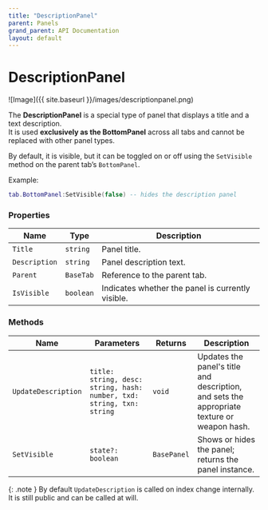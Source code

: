 ```yaml
---
title: "DescriptionPanel"
parent: Panels
grand_parent: API Documentation
layout: default
---
```


# DescriptionPanel

![Image]({{ site.baseurl }}/images/descriptionpanel.png)


The **DescriptionPanel** is a special type of panel that displays a title and a text description.  
It is used **exclusively as the BottomPanel** across all tabs and cannot be replaced with other panel types.  

By default, it is visible, but it can be toggled on or off using the `SetVisible` method on the parent tab’s `BottomPanel`.  

Example:
```lua
tab.BottomPanel:SetVisible(false) -- hides the description panel
```

### Properties

| Name          | Type       | Description |
|---------------|------------|-------------|
| `Title`       | `string`   | Panel title. |
| `Description` | `string`   | Panel description text. |
| `Parent`      | `BaseTab`  | Reference to the parent tab. |
| `IsVisible`   | `boolean`  | Indicates whether the panel is currently visible. |

### Methods

| Name                 | Parameters | Returns | Description |
|----------------------|------------|---------|-------------|
| `UpdateDescription`  | `title: string, desc: string, hash: number, txd: string, txn: string` | `void` | Updates the panel's title and description, and sets the appropriate texture or weapon hash. |
| `SetVisible`         | `state?: boolean` | `BasePanel` | Shows or hides the panel; returns the panel instance. |

{: .note }
By default `UpdateDescription` is called on index change internally. It is still public and can be called at will.